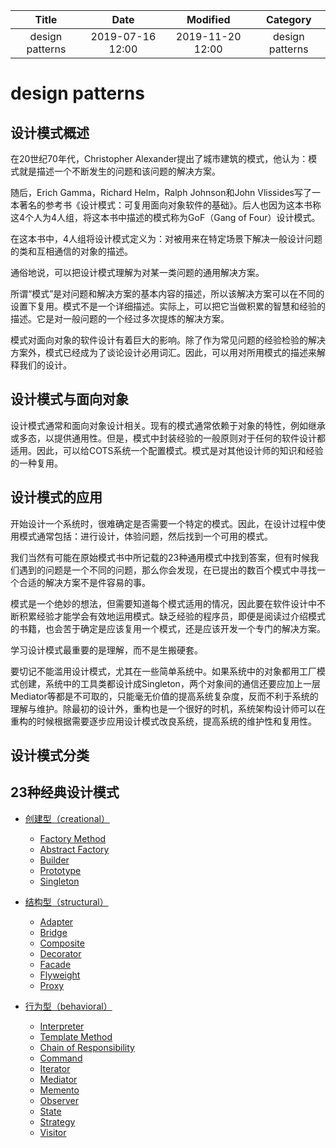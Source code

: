 | Title                | Date             | Modified         | Category          |
|:--------------------:|:----------------:|:----------------:|:-----------------:|
| design patterns      | 2019-07-16 12:00 | 2019-11-20 12:00 | design patterns   |



# design patterns


## 设计模式概述


在20世纪70年代，Christopher Alexander提出了城市建筑的模式，他认为：模式就是描述一个不断发生的问题和该问题的解决方案。

随后，Erich Gamma，Richard Helm，Ralph Johnson和John Vlissides写了一本著名的参考书《设计模式：可复用面向对象软件的基础》。后人也因为这本书称这4个人为4人组，将这本书中描述的模式称为GoF（Gang of Four）设计模式。

在这本书中，4人组将设计模式定义为：对被用来在特定场景下解决一般设计问题的类和互相通信的对象的描述。

通俗地说，可以把设计模式理解为对某一类问题的通用解决方案。



所谓“模式”是对问题和解决方案的基本内容的描述，所以该解决方案可以在不同的设置下复用。模式不是一个详细描述。实际上，可以把它当做积累的智慧和经验的描述。它是对一般问题的一个经过多次提炼的解决方案。


模式对面向对象的软件设计有着巨大的影响。除了作为常见问题的经验检验的解决方案外，模式已经成为了谈论设计必用词汇。因此，可以用对所用模式的描述来解释我们的设计。


## 设计模式与面向对象
设计模式通常和面向对象设计相关。现有的模式通常依赖于对象的特性，例如继承或多态，以提供通用性。但是，模式中封装经验的一般原则对于任何的软件设计都适用。因此，可以给COTS系统一个配置模式。模式是对其他设计师的知识和经验的一种复用。


## 设计模式的应用

开始设计一个系统时，很难确定是否需要一个特定的模式。因此，在设计过程中使用模式通常包括：进行设计，体验问题，然后找到一个可用的模式。

我们当然有可能在原始模式书中所记载的23种通用模式中找到答案，但有时候我们遇到的问题是一个不同的问题，那么你会发现，在已提出的数百个模式中寻找一个合适的解决方案不是件容易的事。

模式是一个绝妙的想法，但需要知道每个模式适用的情况，因此要在软件设计中不断积累经验才能学会有效地运用模式。缺乏经验的程序员，即便是阅读过介绍模式的书籍，也会苦于确定是应该复用一个模式，还是应该开发一个专门的解决方案。


学习设计模式最重要的是理解，而不是生搬硬套。



要切记不能滥用设计模式，尤其在一些简单系统中。如果系统中的对象都用工厂模式创建，系统中的工具类都设计成Singleton，两个对象间的通信还要应加上一层Mediator等都是不可取的，只能毫无价值的提高系统复杂度，反而不利于系统的理解与维护。除最初的设计外，重构也是一个很好的时机，系统架构设计师可以在重构的时候根据需要逐步应用设计模式改良系统，提高系统的维护性和复用性。




## 设计模式分类


## 23种经典设计模式

- [创建型（creational）](./creational/README.md)
    - [Factory Method](./creational/factory_method.md)
    - [Abstract Factory](./creational/abstract_factory.md)
    - [Builder](./creational/builder.md)
    - [Prototype](./creational/prototype.md)
    - [Singleton](./creational/singleton.md)

- [结构型（structural）](./structural/README.md)

    - [Adapter](./structural/adapter.md)
    - [Bridge](./structural/bridge.md)
    - [Composite](./structural/composite.md)
    - [Decorator](./structural/decorator.md)
    - [Facade](./structural/facade.md)
    - [Flyweight](./structural/flyweight.md)
    - [Proxy](./structural/proxy.md)

- [行为型（behavioral）](./behavioral/README.md)

    - [Interpreter](./behavioral/interpreter.md)
    - [Template Method](./behavioral/template_method.md)
    - [Chain of Responsibility](./behavioral/chain_of_responsibility.md)
    - [Command](./behavioral/command.md)
    - [Iterator](./behavioral/iterator.md)
    - [Mediator](./behavioral/mediator.md)
    - [Memento](./behavioral/memento.md)
    - [Observer](./behavioral/observer.md)
    - [State](./behavioral/state.md)
    - [Strategy](./behavioral/strategy.md)
    - [Visitor](./behavioral/visitor.md)


